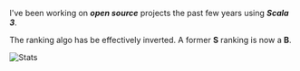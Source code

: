 <!--- top commit numnber: 12657 -->

I've been working on ***open source*** projects the past few years using ***Scala 3***.

The ranking algo has be effectively inverted. A former **S** ranking is now a **B**.

![Stats](https://github-readme-stats.vercel.app/api?username=objektwerks&show_icons=true&hide_border=true)
